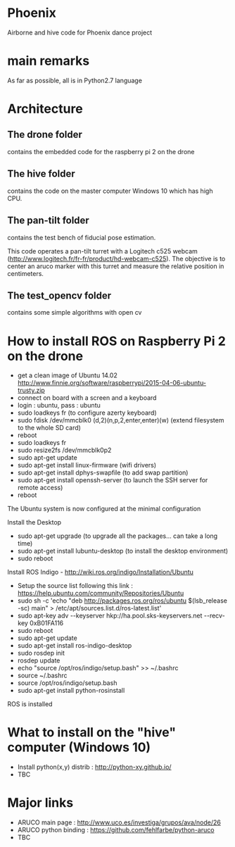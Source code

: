 # Phoenix
Airborne and hive code for Phoenix dance project

# main remarks
As far as possible, all is in Python2.7 language

# Architecture
## The drone folder
contains the embedded code for the raspberry pi 2 on the drone

## The hive folder
contains the code on the master computer Windows 10 which has high CPU.

## The pan-tilt folder
contains the test bench of fiducial pose estimation.

This code operates a pan-tilt turret with a Logitech c525 webcam (http://www.logitech.fr/fr-fr/product/hd-webcam-c525). The objective is to center an aruco marker with this turret and measure the relative position in centimeters.

## The test_opencv folder
contains some simple algorithms with open cv

# How to install ROS on Raspberry Pi 2 on the drone
- get a clean image of Ubuntu 14.02 http://www.finnie.org/software/raspberrypi/2015-04-06-ubuntu-trusty.zip
- connect on board with a screen and a keyboard
- login : ubuntu, pass : ubuntu
- sudo loadkeys fr (to configure azerty keyboard)
- sudo fdisk /dev/mmcblk0 (d,2)(n,p,2,enter,enter)(w) (extend filesystem to the whole SD card)
- reboot
- sudo loadkeys fr
- sudo resize2fs /dev/mmcblk0p2
- sudo apt-get update
- sudo apt-get install linux-firmware (wifi drivers)
- sudo apt-get install dphys-swapfile (to add swap partition)
- sudo apt-get install openssh-server (to launch the SSH server for remote access)
- reboot

The Ubuntu system is now configured at the minimal configuration

Install the Desktop
- sudo apt-get upgrade (to upgrade all the packages... can take a long time)
- sudo apt-get install lubuntu-desktop (to install the desktop environment)
- sudo reboot
 
Install ROS Indigo - http://wiki.ros.org/indigo/Installation/Ubuntu
- Setup the source list following this link : https://help.ubuntu.com/community/Repositories/Ubuntu
- sudo sh -c 'echo "deb http://packages.ros.org/ros/ubuntu $(lsb_release -sc) main" > /etc/apt/sources.list.d/ros-latest.list'
- sudo apt-key adv --keyserver hkp://ha.pool.sks-keyservers.net --recv-key 0xB01FA116
- sudo reboot
- sudo apt-get update
- sudo apt-get install ros-indigo-desktop
- sudo rosdep init
- rosdep update
- echo "source /opt/ros/indigo/setup.bash" >> ~/.bashrc
- source ~/.bashrc
- source /opt/ros/indigo/setup.bash
- sudo apt-get install python-rosinstall

ROS is installed

# What to install on the "hive" computer (Windows 10)
- Install python(x,y) distrib : http://python-xy.github.io/
- TBC

# Major links
- ARUCO main page : http://www.uco.es/investiga/grupos/ava/node/26
- ARUCO python binding : https://github.com/fehlfarbe/python-aruco
- TBC
